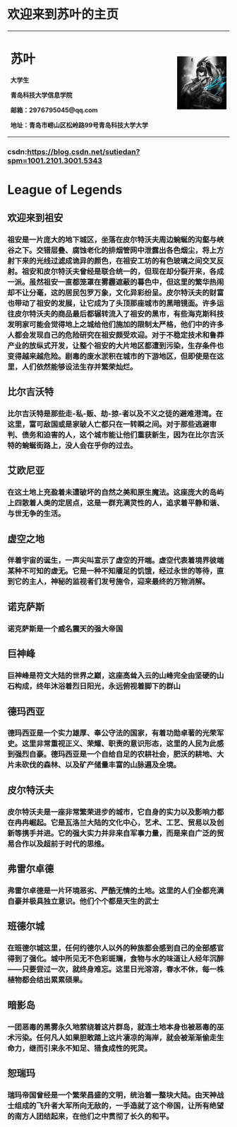#          欢迎来到苏叶的主页



<table border="0">
  <tr>
    <td width="75%">
      <h1>苏叶</h1>
      <p><b>大学生</b></p>
      <p><b>青岛科技大学信息学院</b></p>
      <p><b>邮箱：2976795045@qq.com</b></p>
      <p><b>地址：青岛市崂山区松岭路99号青岛科技大学大学</b></p>
    </td>
    <td width="25%">
      <img src="/th.jpg" width="100%">     
    </td>
  </tr>
</table>

### csdn:https://blog.csdn.net/sutiedan?spm=1001.2101.3001.5343
# League of Legends
## 欢迎来到祖安
### 祖安是一片庞大的地下城区，坐落在皮尔特沃夫周边蜿蜒的沟壑与峡谷之下。交错层叠、腐蚀老化的排烟管网中泄露出各色烟尘，将上方射下来的光线过滤成诡异的颜色，在祖安工坊的有色玻璃之间交叉反射。祖安和皮尔特沃夫曾经是联合统一的，但现在却分裂开来，各成一派。虽然祖安一直都笼罩在雾霾遮蔽的暮色中，但这里的繁华热闹却不让分毫，这的居民包罗万象，文化异彩纷呈。皮尔特沃夫的财富也带动了祖安的发展，让它成为了头顶那座城市的黑暗镜面。许多运往皮尔特沃夫的商品最后都辗转流入了祖安的黑市，有些海克斯科技发明家可能会觉得地上之城给他们施加的限制太严格，他们中的许多人都会发现自己的危险研究在祖安颇受欢迎。对于不稳定技术和鲁莽产业的放纵式开发，让整个祖安的大片地区都遭到污染，生存条件也变得越来越危险。剧毒的废水淤积在城市的下游地区，但即使是在这里，人们依然能够设法生存并繁荣灿烂。
## 比尔吉沃特
### 比尔吉沃特是那些走-私-贩、劫-掠-者以及不义之徒的避难港湾。在这里，富可敌国或是家破人亡都只在一转瞬之间。对于那些逃避审判、债务和迫害的人，这个城市能让他们重获新生，因为在比尔吉沃特的蜿蜒街路上，没人会在乎你的过去。
## 艾欧尼亚
### 在这土地上充盈着未遭破坏的自然之美和原生魔法。这座庞大的岛屿上四散着人类的定居点，这是一群充满灵性的人，追求着平静和谐、与世无争的生活。
## 虚空之地
### 伴着宇宙的诞生，一声尖叫宣示了虚空的开端。虚空代表着境界彼端某种不可知的虚无。它是一种不知餍足的饥饿，经过永世的等待，直到它的主人，神秘的监视者们发号施令，迎来最终的万物消解。
## 诺克萨斯
### 诺克萨斯是一个威名震天的强大帝国
## 巨神峰
### 巨神峰是符文大陆的世界之巅，这座高耸入云的山峰完全由坚硬的山石构成，终年沐浴着烈日阳光，永远俯视着脚下的群山
## 德玛西亚
### 德玛西亚是一个实力雄厚、奉公守法的国家，有着功勋卓著的光荣军史。这里非常重视正义、荣耀、职责的意识形态，这里的人民为此感到强烈自豪。德玛西亚是一个自给自足的农耕社会，肥沃的耕地、大片未砍伐的森林、以及矿产储量丰富的山脉遍及全境。
## 皮尔特沃夫
### 皮尔特沃夫是一座非常繁荣进步的城市，它自身的实力以及影响力都在冉冉崛起。它是瓦洛兰大陆的文化中心，艺术、工艺、贸易以及创新等携手并进。它的强大实力并非来自军事力量，而是来自广泛的贸易合作以及超前于时代的思维。
## 弗雷尔卓德
### 弗雷尔卓德是一片环境恶劣、严酷无情的土地。这里的人们全都充满自豪并极具独立意识。他们个个都是天生的武士
## 班德尔城
### 在班德尔城这里，任何约德尔人以外的种族都会感到自己的全部感官得到了强化。城中所见无不色彩斑斓，食物与水的味道让人经年沉醉——只要尝过一次，就终身难忘。这里日光溶溶，春水不休，每一株植物都会结出累累硕果。
## 暗影岛
### 一团恶毒的黑雾永久地萦绕着这片群岛，就连土地本身也被恶毒的巫术污染。任何凡人如果胆敢踏上这片凄凉的海岸，就会被渐渐偷走生命力，继而引来永不知足、猎食成性的死灵。
## 恕瑞玛
### 瑞玛帝国曾经是一个繁荣昌盛的文明，统治着一整块大陆。由天神战士组成的飞升者大军所向无敌的，一手造就了这个帝国，让所有绝望的南方人团结起来，在他们之中贯彻了长久的和平。
